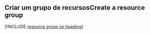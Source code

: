 ## <a name="create-a-resource-group"></a><span data-ttu-id="d05c9-101">Criar um grupo de recursos</span><span class="sxs-lookup"><span data-stu-id="d05c9-101">Create a resource group</span></span>

[!INCLUDE [resource group no heading](app-service-web-create-resource-group-no-h.md)]